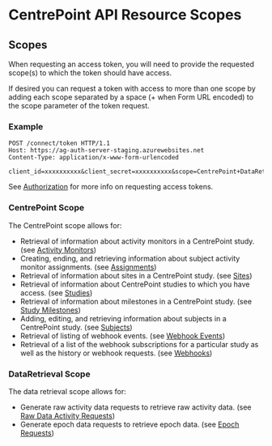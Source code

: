 # CentrePoint API Resource Scopes

## Scopes

When requesting an access token, you will need to provide the requested scope(s) to which the token should have access.

If desired you can request a token with access to more than one scope by adding each scope separated by a space (+ when Form URL encoded) to the scope parameter of the token request.

### Example

```http
POST /connect/token HTTP/1.1
Host: https://ag-auth-server-staging.azurewebsites.net
Content-Type: application/x-www-form-urlencoded

client_id=xxxxxxxxxx&client_secret=xxxxxxxxxx&scope=CentrePoint+DataRetrieval&grant_type=client_credentials
```

See [Authorization](authorization.md) for more info on requesting access tokens.

### CentrePoint Scope

The CentrePoint scope allows for:

* Retrieval of information about activity monitors in a CentrePoint study. (see [Activity Monitors](activity_monitors.md))
* Creating, ending, and retrieving information about subject activity monitor assignments. (see [Assignments](assignments.md))
* Retrieval of information about sites in a CentrePoint study. (see [Sites](sites.md))
* Retrieval of information about CentrePoint studies to which you have access. (see [Studies](studies.md))
* Retrieval of information about milestones in a CentrePoint study. (see [Study Milestones](study_milestones.md))
* Adding, editing, and retrieving information about subjects in a CentrePoint study. (see [Subjects](subjects.md))
* Retrieval of listing of webhook events. (see [Webhook Events](webhook_events.md))
* Retrieval of a list of the webhook subscriptions for a particular study as well as the history or webhook requests. (see [Webhooks](webhooks.md))

### DataRetrieval Scope

The data retrieval scope allows for:

* Generate raw activity data requests to retrieve raw activity data. (see [Raw Data Activity Requests](raw_data_requests.md))
* Generate epoch data requests to retrieve epoch data. (see [Epoch Requests](epoch_data_requests.md))
